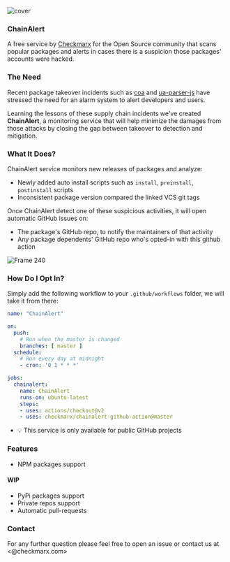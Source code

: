 ![cover](https://user-images.githubusercontent.com/1287098/144083262-2f90a537-eaa4-4be4-b451-e66661a113a6.png)

### ChainAlert
A free service by [Checkmarx](https://checkmarx.com/) for the Open Source community that scans popular packages and alerts in cases there is a suspicion those packages' accounts were hacked.

### The Need
Recent package takeover incidents such as [coa](https://checkmarx.com/blog/attackers-write-bugs-as-well/) and [ua-parser-js](https://checkmarx.com/blog/uaparser-js-attack-preparations/) have stressed the need for an alarm system to alert developers and users.

Learning the lessons of these supply chain incidents we've created **ChainAlert**, a monitoring service that will help minimize the damages from those attacks by closing the gap between takeover to detection and mitigation.

### What It Does?

ChainAlert service monitors new releases of packages and analyze:
- Newly added auto install scripts such as `install`, `preinstall`, `postinstall` scripts 
- Inconsistent package version compared the linked VCS git tags


Once ChainAlert detect one of these suspicious activities, it will open automatic GitHub issues on:
- The package's GitHub repo, to notify the maintainers of that activity
- Any package dependents' GitHub repo who's opted-in with this github action

![Frame 240](https://user-images.githubusercontent.com/1287098/144136718-200904ca-c01f-4bd8-825a-add9762e40dc.png)


### How Do I Opt In?

Simply add the following workflow to your `.github/workflows` folder, we will take it from there:

```yml
name: "ChainAlert"

on:
  push:
    # Run when the master is changed
    branches: [ master ]
  schedule:
    # Run every day at midnight
    - cron: '0 1 * * *'

jobs:
  chainalert:
    name: ChainAlert
    runs-on: ubuntu-latest
    steps:
    - uses: actions/checkout@v2
    - uses: checkmarx/chainalert-github-action@master
```
- 💡 This service is only available for public GitHub projects


### Features
- NPM packages support

#### WIP 
- PyPi packages support
- Private repos support
- Automatic pull-requests


### Contact
For any further question please feel free to open an issue or contact us at <@checkmarx.com> 

